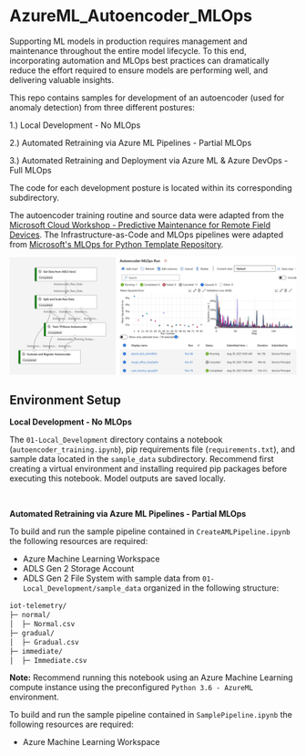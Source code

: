 # AzureML_Autoencoder_MLOps

Supporting ML models in production requires management and maintenance throughout the entire model lifecycle. To this end, incorporating automation and MLOps best practices can dramatically reduce the effort required to ensure models are performing well, and delivering valuable insights.

This repo contains samples for development of an autoencoder (used for anomaly detection) from three different postures:

1.) Local Development - No MLOps

2.) Automated Retraining via Azure ML Pipelines - Partial MLOps

3.) Automated Retraining and Deployment via Azure ML & Azure DevOps - Full MLOps

The code for each development posture is located within its corresponding subdirectory.

The autoencoder training routine and source data were adapted from the [Microsoft Cloud Workshop - Predictive Maintenance for Remote Field Devices](https://github.com/microsoft/MCW-Predictive-Maintenance-for-remote-field-devices). The Infrastructure-as-Code and MLOps pipelines were adapted from [Microsoft's MLOps for Python Template Repository](https://docs.microsoft.com/en-us/azure/architecture/reference-architectures/ai/mlops-python). 

![Autoencoder MLOps](img/banner.jpg?raw=true "Autoencoder-MLOps")


## Environment Setup
<b>Local Development - No MLOps</b>

The `01-Local_Development` directory contains a notebook (`autoencoder_training.ipynb`), pip requirements file (`requirements.txt`), and sample data located in the `sample_data` subdirectory. Recommend first creating a virtual environment and installing required pip packages before executing this notebook. Model outputs are saved locally.

<br/>

<b>Automated Retraining via Azure ML Pipelines - Partial MLOps</b>

To build and run the sample pipeline contained in `CreateAMLPipeline.ipynb` the following resources are required:
* Azure Machine Learning Workspace
* ADLS Gen 2 Storage Account
* ADLS Gen 2 File System with sample data from `01-Local_Development/sample_data` organized in the following structure:
~~~
iot-telemetry/
├─ normal/
│  ├─ Normal.csv
├─ gradual/
│  ├─ Gradual.csv
├─ immediate/
│  ├─ Immediate.csv
~~~


<b>Note:</b> Recommend running this notebook using an Azure Machine Learning compute instance using the preconfigured `Python 3.6 - AzureML` environment.

To build and run the sample pipeline contained in `SamplePipeline.ipynb` the following resources are required:
* Azure Machine Learning Workspace